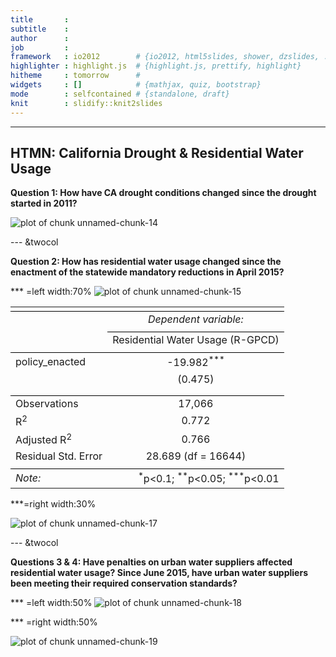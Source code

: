 ```yaml
---
title       :
subtitle    : 
author      : 
job         : 
framework   : io2012        # {io2012, html5slides, shower, dzslides, ...}
highlighter : highlight.js  # {highlight.js, prettify, highlight}
hitheme     : tomorrow      # 
widgets     : []            # {mathjax, quiz, bootstrap}
mode        : selfcontained # {standalone, draft}
knit        : slidify::knit2slides
---
```





























---

## HTMN: California Drought & Residential Water Usage 

**Question 1: How have CA drought conditions changed since the drought started in 2011?**

![plot of chunk unnamed-chunk-14](assets/fig/unnamed-chunk-14-1.png)

--- &twocol 

**Question 2: How has residential water usage changed since the enactment of the statewide mandatory reductions in April 2015?**

*** =left width:70%
![plot of chunk unnamed-chunk-15](assets/fig/unnamed-chunk-15-1.png)


<table style="text-align:center"><tr><td colspan="2" style="border-bottom: 1px solid black"></td></tr><tr><td style="text-align:left"></td><td><em>Dependent variable:</em></td></tr>
<tr><td></td><td colspan="1" style="border-bottom: 1px solid black"></td></tr>
<tr><td style="text-align:left"></td><td>Residential Water Usage (R-GPCD)</td></tr>
<tr><td colspan="2" style="border-bottom: 1px solid black"></td></tr><tr><td style="text-align:left">policy_enacted</td><td>-19.982<sup>***</sup></td></tr>
<tr><td style="text-align:left"></td><td>(0.475)</td></tr>
<tr><td style="text-align:left"></td><td></td></tr>
<tr><td colspan="2" style="border-bottom: 1px solid black"></td></tr><tr><td style="text-align:left">Observations</td><td>17,066</td></tr>
<tr><td style="text-align:left">R<sup>2</sup></td><td>0.772</td></tr>
<tr><td style="text-align:left">Adjusted R<sup>2</sup></td><td>0.766</td></tr>
<tr><td style="text-align:left">Residual Std. Error</td><td>28.689 (df = 16644)</td></tr>
<tr><td colspan="2" style="border-bottom: 1px solid black"></td></tr><tr><td style="text-align:left"><em>Note:</em></td><td style="text-align:right"><sup>*</sup>p<0.1; <sup>**</sup>p<0.05; <sup>***</sup>p<0.01</td></tr>
</table>

***=right width:30%

![plot of chunk unnamed-chunk-17](assets/fig/unnamed-chunk-17-1.png)

--- &twocol

**Questions 3 & 4: Have penalties on urban water suppliers affected residential water usage? Since June 2015, have urban water suppliers been meeting their required conservation standards?**

*** =left width:50%
![plot of chunk unnamed-chunk-18](assets/fig/unnamed-chunk-18-1.png)


*** =right width:50%

![plot of chunk unnamed-chunk-19](assets/fig/unnamed-chunk-19-1.png)
